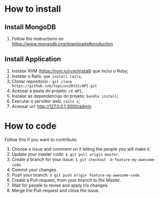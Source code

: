# How to install

## Install MongoDB

1. Follow the instructions on https://www.mongodb.org/downloads#production

## Install Application

1. Instalar RVM (https://rvm.io/rvm/install) que inclui o Ruby;
2. Instalar o Rails: `gem install rails`;
3. Clonar repositorio - `git clone https://github.com/topicos20152/API.git`
4. Acessar a pasta do projeto: `cd API`;
3. Instalar as dependencias do projeto: `bundle install`;
4. Executar o servidor web: `rails s`;
5. Acessar url: http://127.0.0.1:3000/admin


# How to code

Follow this if you want to contribute.

1. Choose a issue and comment on it telling the people you will make it.
2. Update your master code: `$ git pull origin master`.
3. Create a branch for your issue: `$ git checkout -b feature-my-awesome-code`.
4. Commit your changes.
5. Push your branch: `$ git push origin feature-my-awesome-code`.
6. Create a Pull-request, from your branch to the Master.
7. Wait for people to revise and apply his changes.
8. Merge the Pull-request and close the issue.



